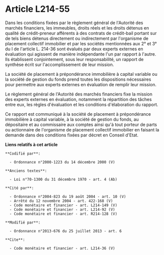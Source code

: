 # Article L214-55

Dans les conditions fixées par le règlement général de l'Autorité des marchés financiers, les immeubles, droits réels et les
droits détenus en qualité de crédit-preneur afférents à des contrats de crédit-bail portant sur de tels biens détenus
directement ou indirectement par l'organisme de placement collectif immobilier et par les sociétés mentionnées aux 2° et 3°
du I de l'article L. 214-36 sont évalués par deux experts externes en évaluation qui agissent de manière indépendante l'un
par rapport à l'autre. Ils établissent conjointement, sous leur responsabilité, un rapport de synthèse écrit sur
l'accomplissement de leur mission. 

La société de placement à prépondérance immobilière à capital variable ou la société de gestion du fonds prend toutes les
dispositions nécessaires pour permettre aux experts externes en évaluation de remplir leur mission. 

Le règlement général de l'Autorité des marchés financiers fixe la mission des experts externes en évaluation, notamment la
répartition des tâches entre eux, les règles d'évaluation et les conditions d'élaboration du rapport. 

Ce rapport est communiqué à la société de placement à prépondérance immobilière à capital variable, à la société de gestion
du fonds, au dépositaire et au commissaire aux comptes ainsi qu'à tout porteur de parts ou actionnaire de l'organisme de
placement collectif immobilier en faisant la demande dans des conditions fixées par décret en Conseil d'Etat.

**Liens relatifs à cet article**

	**Codifié par**:

	  - Ordonnance n°2000-1223 du 14 décembre 2000 (V)

	**Anciens textes**:

	  - Loi n°70-1300 du 31 décembre 1970 - art. 4 (Ab)

	**Cité par**:

	  - Ordonnance n°2004-823 du 19 août 2004 - art. 10 (V)
	  - Arrêté du 12 novembre 2004 - art. 422-168 (V)
	  - Code monétaire et financier - art. L214-149 (V)
	  - Code monétaire et financier - art. L214-92 (V)
	  - Code monétaire et financier - art. R214-128 (V)

	**Modifié par**:

	  - Ordonnance n°2013-676 du 25 juillet 2013 - art. 6

	**Cite**:

	  - Code monétaire et financier - art. L214-36 (V)

